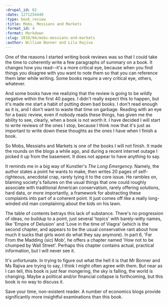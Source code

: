 ```yaml
--- 
:drupal_id: 62
:date: 1271254440
:type: book_review
:title: Mobs, Messians and Markets
:format_id: 4
:format: Markdown
:slug: 2010/04/mobs-messians-and-markets
:author: William Bonner and Lila Rajiva
---
```

One of the reasons I started writing book reviews was so that I could take the time to coherently write a few paragraphs of summary on a book.  It changes how you read--it's a more critical eye, because when you find things you disagree with you want to note them so that you can reference them later while writing.  Some books require a very critical eye, others, whatever.

And some books have me realizing that the review is going to be wildly negative within the first 40 pages.  I didn't really expect this to happen, but it's made me start a habit of putting down bad books.  I don't read enough as it is, and I don't want to waste that time on garbage.  Reading with an eye for a basic review, even if nobody reads these things, has given me the ability to see, clearly, when a book is not worth it.  I have decided I will start to write reviews of the ones I stop, because I think now that it's just as important to write down these thoughts as the ones I have when I finish a book.

So Mobs, Messiahs and Markets is one of the books I will not finish.  It made the rounds on the blogs a while ago, and during a recent internet outage I picked it up from the basement.  It does not appear to have anything to say.

It reminds me in a big way of Kunstler's *The Long Emergency.*  Namely, the author states a point he wants to make, then writes 20 pages of self-righteous, anecdotal crap, rarely tying it to the core issue.  He rambles on, blaming society's failures on the usual things that one could roughly associate with traditional American conservatism, rarely offering solutions, hard data, or more importantly, a framework for abstracting these complaints into part of a coherent point.  It just comes off like a really long-winded old man complaining about the kids on his lawn.  

The table of contents betrays this lack of substance.  There's no progression of ideas, no buildup to a point, just several 'topics' with barely-witty names, like 'Empire of Delusion' and 'Love in the time of Viagra' (which is the second chapter, and appears to be the usual conservative rant about how much it sucks that girls wont do what they say anymore).  In part 6, 'Far From the Madding (sic) Mob', he offers a chapter named 'How not to be chumped by Wall Street'.  Perhaps this chapter contains actual, practical information, but I will never see it.

It's unfortunate.  In trying to figure out what the hell it is that Mr Bonner and Ms Rajiva are trying to say, I think I might often agree with them.  But near as I can tell, this book is just fear mongering, the sky is falling, the world is changing.  Maybe a political and/or financial collapse is forthcoming, but this book is no way to discuss it.

Save your time, non-existent reader.  A number of economics blogs provide significantly more insightful examinations than this book.

